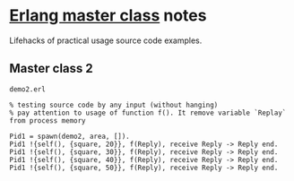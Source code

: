 # [Erlang master class](https://www.kent.ac.uk/elearning/themes/masterclasses.html) notes


Lifehacks of practical usage source code examples.

## Master class 2

`demo2.erl`
```
% testing source code by any input (without hanging)
% pay attention to usage of function f(). It remove variable `Replay` from process memory

Pid1 = spawn(demo2, area, []).
Pid1 !{self(), {square, 20}}, f(Reply), receive Reply -> Reply end.
Pid1 !{self(), {square, 30}}, f(Reply), receive Reply -> Reply end.
Pid1 !{self(), {square, 40}}, f(Reply), receive Reply -> Reply end.
Pid1 !{self(), {square, 50}}, f(Reply), receive Reply -> Reply end.
```
